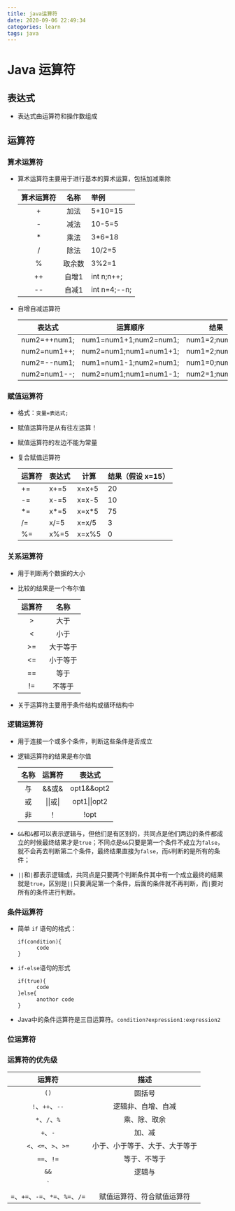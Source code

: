 ```yaml
---
title: java运算符
date: 2020-09-06 22:49:34
categories: learn
tags: java
---
```


# Java 运算符

## 表达式

* 表达式由运算符和操作数组成

## 运算符

### 算术运算符

* 算术运算符主要用于进行基本的算术运算，包括加减乘除

  | 算术运算符 |  名称  | 举例         |
  | :--------: | :----: | :----------- |
  |     +      |  加法  | 5+10=15      |
  |     -      |  减法  | 10-5=5       |
  |     *      |  乘法  | 3*6=18       |
  |     /      |  除法  | 10/2=5       |
  |     %      | 取余数 | 3%2=1        |
  |     ++     | 自增1  | int n;n++;   |
  |     --     | 自减1  | int n=4;--n; |

* 自增自减运算符

  | 表达式       | 运算顺序               | 结果           |
  | ------------ | ---------------------- | -------------- |
  | num2=++num1; | num1=num1+1;num2=num1; | num1=2;num2=2; |
  | num2=num1++; | num2=num1;num1=num1+1; | num1=2;num2=1; |
  | num2=--num1; | num1=num1-1;num2=num1; | num1=0;num2=0; |
  | num2=num1--; | num2=num1;num1=num1-1; | num2=1;num1=0; |

### 赋值运算符

* 格式：`变量=表达式;`

* 赋值运算符是从有往左运算！

* 赋值运算符的左边不能为常量

* 复合赋值运算符

  | 运算符 | 表达式 | 计算  | 结果（假设 x=15） |
  | ------ | ------ | ----- | ----------------- |
  | +=     | x+=5   | x=x+5 | 20                |
  | -=     | x-=5   | x=x-5 | 10                |
  | *=     | x*=5   | x=x*5 | 75                |
  | /=     | x/=5   | x=x/5 | 3                 |
  | %=     | x%=5   | x=x%5 | 0                 |

### 关系运算符

* 用于判断两个数据的大小

* 比较的结果是一个布尔值

  | 运算符 |   名称   |
  | :----: | :------: |
  |   >    |   大于   |
  |   <    |   小于   |
  |   >=   | 大于等于 |
  |   <=   | 小于等于 |
  |   ==   |   等于   |
  |   !=   |  不等于  |

* 关于运算符主要用于条件结构或循环结构中

### 逻辑运算符

* 用于连接一个或多个条件，判断这些条件是否成立

* 逻辑运算符的结果是布尔值

  | 名称 |  运算符  |    表达式    |
  | :--: | :------: | :----------: |
  |  与  |  &&或&   |  opt1&&opt2  |
  |  或  | \|\|或\| | opt1\|\|opt2 |
  |  非  |    ！    |     !opt     |

* `&&`和`&`都可以表示逻辑与，但他们是有区别的，共同点是他们两边的条件都成立的时候最终结果才是`true`；不同点是`&&`只要是第一个条件不成立为`false`，就不会再去判断第二个条件，最终结果直接为`false`，而`&`判断的是所有的条件；

* `||`和`|`都表示逻辑或，共同点是只要两个判断条件其中有一个成立最终的结果就是`true`，区别是`||`只要满足第一个条件，后面的条件就不再判断，而`|`要对所有的条件进行判断。

### 条件运算符

* 简单 `if` 语句的格式：

  ```
  if(condition){
  		code
  }
  ```

* `if-else`语句的形式

  ```
  if(true){
  		code
  }else{
  		anothor code
  }
  ```
  
* Java中的条件运算符是三目运算符。`condition?expression1:expression2`

### 位运算符

### 运算符的优先级

|              运算符               |              描述              |
| :-------------------------------: | :----------------------------: |
|               `()`                |             圆括号             |
|          `!`、`++`、`--`          |       逻辑非、自增、自减       |
|           `*`、`/`、`%`           |          乘、除、取余          |
|             `+`、`-`              |             加、减             |
|       `<`、`<=`、`>`、`>=`        | 小于、小于等于、大于、大于等于 |
|            `==`、`!=`             |          等于、不等于          |
|               `&&`                |             逻辑与             |
|               `||`                |             逻辑非             |
| `=`、`+=`、`-=`、`*=`、`%=`、`/=` |   赋值运算符、符合赋值运算符   |